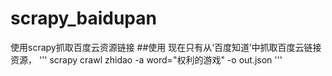 # scrapy_baidupan
使用scrapy抓取百度云资源链接
##使用
现在只有从‘百度知道’中抓取百度云链接资源，
'''
scrapy crawl zhidao -a word="权利的游戏" -o out.json
'''
